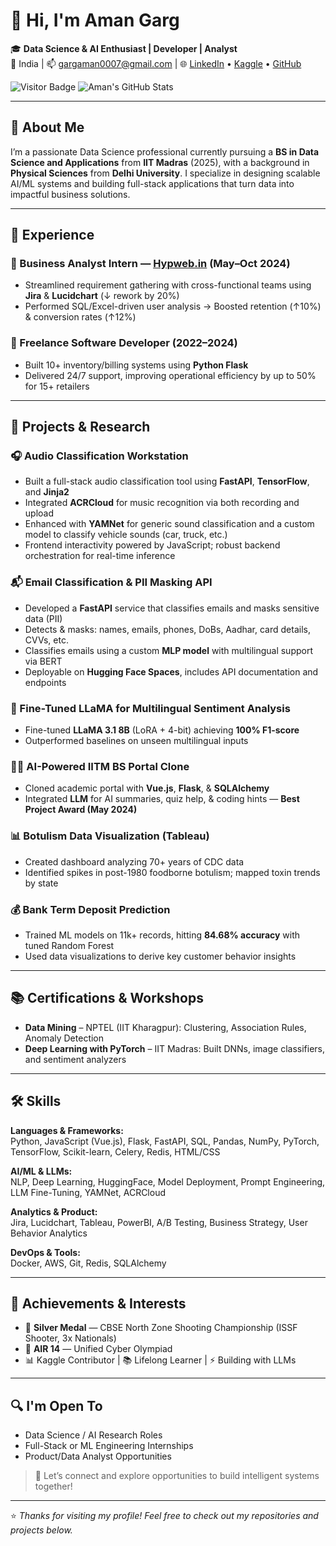# 👋 Hi, I'm Aman Garg

🎓 **Data Science & AI Enthusiast | Developer | Analyst**  
📍 India | 📫 gargaman0007@gmail.com |
🌐 [LinkedIn](https://www.linkedin.com/in/aman-garg-914506237/) • [Kaggle](https://www.kaggle.com/amangarg2299/code) • [GitHub](https://github.com/gargaman007)


![Visitor Badge](https://visitor-badge.laobi.icu/badge?page_id=gargaman007.gargaman007)
![Aman's GitHub Stats](https://github-readme-stats.vercel.app/api?username=gargaman007&show_icons=true&theme=radical)


---

## 🚀 About Me

I’m a passionate Data Science professional currently pursuing a **BS in Data Science and Applications** from **IIT Madras** (2025), with a background in **Physical Sciences** from **Delhi University**. I specialize in designing scalable AI/ML systems and building full-stack applications that turn data into impactful business solutions.

---

## 💼 Experience

### 🔹 Business Analyst Intern — [Hypweb.in](https://hypweb.in) (May–Oct 2024)
- Streamlined requirement gathering with cross-functional teams using **Jira** & **Lucidchart** (↓ rework by 20%)
- Performed SQL/Excel-driven user analysis → Boosted retention (↑10%) & conversion rates (↑12%)

### 🔹 Freelance Software Developer (2022–2024)
- Built 10+ inventory/billing systems using **Python Flask**
- Delivered 24/7 support, improving operational efficiency by up to 50% for 15+ retailers

---

## 🧠 Projects & Research

### 🎧 Audio Classification Workstation
- Built a full-stack audio classification tool using **FastAPI**, **TensorFlow**, and **Jinja2**
- Integrated **ACRCloud** for music recognition via both recording and upload
- Enhanced with **YAMNet** for generic sound classification and a custom model to classify vehicle sounds (car, truck, etc.)
- Frontend interactivity powered by JavaScript; robust backend orchestration for real-time inference

### 📬 Email Classification & PII Masking API
- Developed a **FastAPI** service that classifies emails and masks sensitive data (PII)
- Detects & masks: names, emails, phones, DoBs, Aadhar, card details, CVVs, etc.
- Classifies emails using a custom **MLP model** with multilingual support via BERT
- Deployable on **Hugging Face Spaces**, includes API documentation and endpoints

### 🦙 Fine-Tuned LLaMA for Multilingual Sentiment Analysis
- Fine-tuned **LLaMA 3.1 8B** (LoRA + 4-bit) achieving **100% F1-score**
- Outperformed baselines on unseen multilingual inputs

### 🧑‍🏫 AI-Powered IITM BS Portal Clone
- Cloned academic portal with **Vue.js**, **Flask**, & **SQLAlchemy**
- Integrated **LLM** for AI summaries, quiz help, & coding hints — **Best Project Award (May 2024)**

### 📊 Botulism Data Visualization (Tableau)
- Created dashboard analyzing 70+ years of CDC data
- Identified spikes in post-1980 foodborne botulism; mapped toxin trends by state

### 💰 Bank Term Deposit Prediction
- Trained ML models on 11k+ records, hitting **84.68% accuracy** with tuned Random Forest
- Used data visualizations to derive key customer behavior insights

---

## 📚 Certifications & Workshops

- **Data Mining** – NPTEL (IIT Kharagpur): Clustering, Association Rules, Anomaly Detection  
- **Deep Learning with PyTorch** – IIT Madras: Built DNNs, image classifiers, and sentiment analyzers

---

## 🛠 Skills

**Languages & Frameworks:**  
Python, JavaScript (Vue.js), Flask, FastAPI, SQL, Pandas, NumPy, PyTorch, TensorFlow, Scikit-learn, Celery, Redis, HTML/CSS  

**AI/ML & LLMs:**  
NLP, Deep Learning, HuggingFace, Model Deployment, Prompt Engineering, LLM Fine-Tuning, YAMNet, ACRCloud  

**Analytics & Product:**  
Jira, Lucidchart, Tableau, PowerBI, A/B Testing, Business Strategy, User Behavior Analytics  

**DevOps & Tools:**  
Docker, AWS, Git, Redis, SQLAlchemy  

---

## 🏅 Achievements & Interests

- 🥈 **Silver Medal** — CBSE North Zone Shooting Championship (ISSF Shooter, 3x Nationals)
- 🧠 **AIR 14** — Unified Cyber Olympiad
- 📊 Kaggle Contributor | 📚 Lifelong Learner | ⚡ Building with LLMs

---

## 🔍 I'm Open To

- Data Science / AI Research Roles  
- Full-Stack or ML Engineering Internships  
- Product/Data Analyst Opportunities  

> 💌 Let’s connect and explore opportunities to build intelligent systems together!

---

⭐️ *Thanks for visiting my profile! Feel free to check out my repositories and projects below.*
